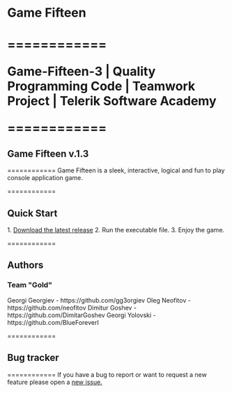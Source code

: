 <h1>Game Fifteen<h1>
============

Game-Fifteen-3 | Quality Programming Code | Teamwork Project | Telerik Software Academy

============
<h2>Game Fifteen v.1.3</h2>

============
Game Fifteen is a sleek, interactive, logical and fun to play console application game.

============
<h2>Quick Start</h2>
1. <a href = "#">Download the latest release</a>
2. Run the executable file.
3. Enjoy the game.

============
<h2>Authors</h2>
<h3>Team "Gold"</h3>
Georgi Georgiev - https://github.com/gg3orgiev 
Oleg Neofitov - https://github.com/neofitov
Dimitur Goshev - https://github.com/DimitarGoshev
Georgi Yolovski - https://github.com/BlueForeverI

============
<h2>Bug tracker</h2>
============
If you have a bug to report or want to request a new feature please open
a <a href="https://github.com/gg3orgiev/game-fifteen/issues">new issue.</a>
